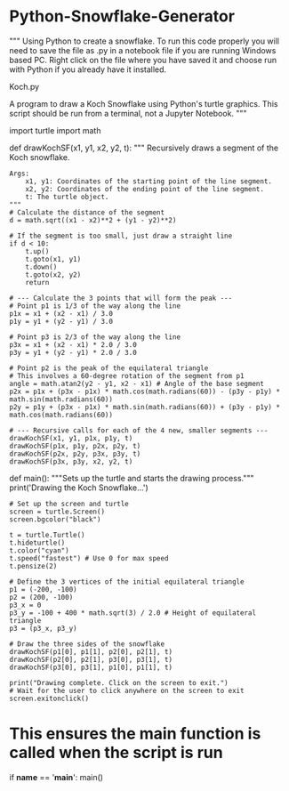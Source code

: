 # Python-Snowflake-Generator
"""
Using Python to create a snowflake.
To run this code properly you will need to save the file as .py in a notebook file if you are running Windows based PC.
Right click on the file where you have saved it and choose run with Python if you already have it installed.

Koch.py

A program to draw a Koch Snowflake using Python's turtle graphics.
This script should be run from a terminal, not a Jupyter Notebook.
"""

import turtle
import math

def drawKochSF(x1, y1, x2, y2, t):
    """
    Recursively draws a segment of the Koch snowflake.
    
    Args:
        x1, y1: Coordinates of the starting point of the line segment.
        x2, y2: Coordinates of the ending point of the line segment.
        t: The turtle object.
    """
    # Calculate the distance of the segment
    d = math.sqrt((x1 - x2)**2 + (y1 - y2)**2)
    
    # If the segment is too small, just draw a straight line
    if d < 10:
        t.up()
        t.goto(x1, y1)
        t.down()
        t.goto(x2, y2)
        return

    # --- Calculate the 3 points that will form the peak ---
    # Point p1 is 1/3 of the way along the line
    p1x = x1 + (x2 - x1) / 3.0
    p1y = y1 + (y2 - y1) / 3.0

    # Point p3 is 2/3 of the way along the line
    p3x = x1 + (x2 - x1) * 2.0 / 3.0
    p3y = y1 + (y2 - y1) * 2.0 / 3.0

    # Point p2 is the peak of the equilateral triangle
    # This involves a 60-degree rotation of the segment from p1
    angle = math.atan2(y2 - y1, x2 - x1) # Angle of the base segment
    p2x = p1x + (p3x - p1x) * math.cos(math.radians(60)) - (p3y - p1y) * math.sin(math.radians(60))
    p2y = p1y + (p3x - p1x) * math.sin(math.radians(60)) + (p3y - p1y) * math.cos(math.radians(60))

    # --- Recursive calls for each of the 4 new, smaller segments ---
    drawKochSF(x1, y1, p1x, p1y, t)
    drawKochSF(p1x, p1y, p2x, p2y, t)
    drawKochSF(p2x, p2y, p3x, p3y, t)
    drawKochSF(p3x, p3y, x2, y2, t)

def main():
    """Sets up the turtle and starts the drawing process."""
    print('Drawing the Koch Snowflake...')
    
    # Set up the screen and turtle
    screen = turtle.Screen()
    screen.bgcolor("black")
    
    t = turtle.Turtle()
    t.hideturtle()
    t.color("cyan")
    t.speed("fastest") # Use 0 for max speed
    t.pensize(2)

    # Define the 3 vertices of the initial equilateral triangle
    p1 = (-200, -100)
    p2 = (200, -100)
    p3_x = 0
    p3_y = -100 + 400 * math.sqrt(3) / 2.0 # Height of equilateral triangle
    p3 = (p3_x, p3_y)

    # Draw the three sides of the snowflake
    drawKochSF(p1[0], p1[1], p2[0], p2[1], t)
    drawKochSF(p2[0], p2[1], p3[0], p3[1], t)
    drawKochSF(p3[0], p3[1], p1[0], p1[1], t)

    print("Drawing complete. Click on the screen to exit.")
    # Wait for the user to click anywhere on the screen to exit
    screen.exitonclick()

# This ensures the main function is called when the script is run
if __name__ == '__main__':
    main()
